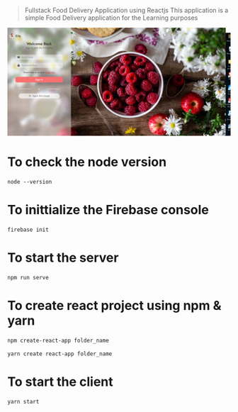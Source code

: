 > Fullstack Food Delivery Application using Reactjs
> This application is a simple Food Delivery application for the Learning purposes

![This is the project Thumbnail](./Food_App.png)

# To check the node version

```
node --version
```

# To inittialize the Firebase console

```
firebase init
```

# To start the server

```
npm run serve
```

# To create react project using npm & yarn

```
npm create-react-app folder_name
```

```
yarn create react-app folder_name
```

# To start the client

```
yarn start
```
